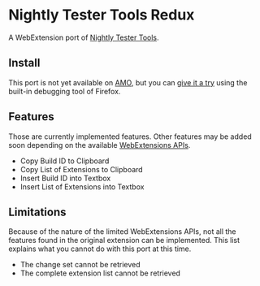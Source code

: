 # Nightly Tester Tools Redux

A WebExtension port of [Nightly Tester Tools](https://github.com/mozilla/nightlytt).

## Install

This port is not yet available on [AMO](https://addons.mozilla.org/), but you can [give it a try](https://developer.mozilla.org/Add-ons/WebExtensions/Temporary_Installation_in_Firefox) using the built-in debugging tool of Firefox.

## Features

Those are currently implemented features. Other features may be added soon depending on the available [WebExtensions APIs](https://developer.mozilla.org/Add-ons/WebExtensions/API).

* Copy Build ID to Clipboard
* Copy List of Extensions to Clipboard
* Insert Build ID into Textbox
* Insert List of Extensions into Textbox

## Limitations

Because of the nature of the limited WebExtensions APIs, not all the features found in the original extension can be implemented. This list explains what you cannot do with this port at this time.

* The change set cannot be retrieved
* The complete extension list cannot be retrieved
